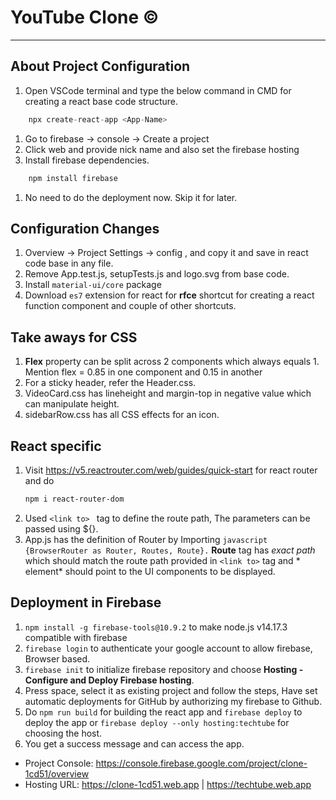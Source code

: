 # YouTube Clone &copy;
------------

## About Project Configuration

1. Open VSCode terminal and type the below command in CMD for creating a react base code structure. 
```javascript
    npx create-react-app <App-Name>
```   
1. Go to firebase -> console -> Create a project
1. Click web and provide nick name and also set the firebase hosting 
1. Install firebase dependencies.
```javascript
    npm install firebase
```
1. No need to do the deployment now. Skip it for later. 

## Configuration Changes

1. Overview -> Project Settings -> config , and copy it and save in react code base in any file.
1. Remove App.test.js, setupTests.js and logo.svg from base code.
1. Install `material-ui/core` package
1. Download `es7` extension for react for **rfce** shortcut for creating a react function component and couple of other shortcuts.

## Take aways for CSS

1. **Flex** property can be split across 2 components which always equals 1. Mention flex = 0.85 in one component and 0.15 in another
1. For a sticky header, refer the Header.css.
1. VideoCard.css has lineheight and margin-top in negative value which can manipulate height. 
1. sidebarRow.css has all CSS effects for an icon.

## React specific

1. Visit https://v5.reactrouter.com/web/guides/quick-start for react router and do 
    ```bash
    npm i react-router-dom
    ```
1. Used ```<link to> ``` tag to define the route path, The parameters can be passed using ${}. 
1. App.js has the definition of Router by Importing ```javascript {BrowserRouter as Router, Routes, Route}.``` **Route** tag has *exact path* which should match the route path provided in `<link to>` tag and * element* should point to the UI components to be displayed.

## Deployment in Firebase

1. `npm install -g firebase-tools@10.9.2` to make node.js v14.17.3 compatible with firebase
1. `firebase login` to authenticate your google account to allow firebase, Browser based.
1. `firebase init` to initialize firebase repository and choose **Hosting - Configure and Deploy Firebase hosting**. 
1. Press space, select it as existing project and follow the steps, Have set automatic deployments for GitHub by authorizing my firebase to Github.
1. Do `npm run build` for building the react app and `firebase deploy` to deploy the app or `firebase deploy --only hosting:techtube` for choosing the host.
1. You get a success message and can access the app.
 - Project Console: https://console.firebase.google.com/project/clone-1cd51/overview
 - Hosting URL: https://clone-1cd51.web.app |
 https://techtube.web.app


